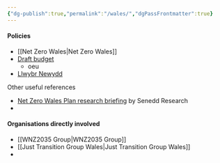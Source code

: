 ```yaml
---
{"dg-publish":true,"permalink":"/wales/","dgPassFrontmatter":true}
---
```



#### Policies
- [[Net Zero Wales\|Net Zero Wales]]
- [Draft budget](https://www.gov.wales/draft-budget-2023-2024)
	- oeu
- [Llwybr Newydd](https://www.gov.wales/llwybr-newydd-wales-transport-strategy-2021-html)

Other useful references
- [Net Zero Wales Plan research briefing](https://research.senedd.wales/media/ikmlrbuz/21-24-en.pdf) by Senedd Research
- 

#### Organisations directly involved
- [[WNZ2035 Group\|WNZ2035 Group]]
- [[Just Transition Group Wales\|Just Transition Group Wales]]
- 
